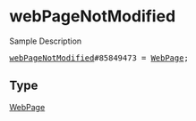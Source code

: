 # webPageNotModified

Sample Description

<pre>
<a href="../constructor/webPageNotModified.md">webPageNotModified</a>#85849473 = <a href="../type/WebPage.md">WebPage</a>;</pre>

## Type

<a href="../type/WebPage.md">WebPage</a>
